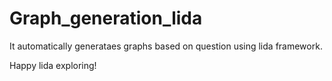 # Graph_generation_lida



It automatically generataes graphs based on question using lida framework.

Happy lida exploring!